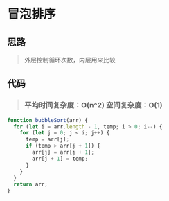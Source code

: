 # 冒泡排序

## 思路

> 外层控制循环次数，内层用来比较

## 代码

> ### 平均时间复杂度：O(n^2) 空间复杂度：O(1)

```js
function bubbleSort(arr) {
  for (let i = arr.length - 1, temp; i > 0; i--) {
    for (let j = 0; j < i; j++) {
      temp = arr[j];
      if (temp > arr[j + 1]) {
        arr[j] = arr[j + 1];
        arr[j + 1] = temp;
      }
    }
  }
  return arr;
}
```

